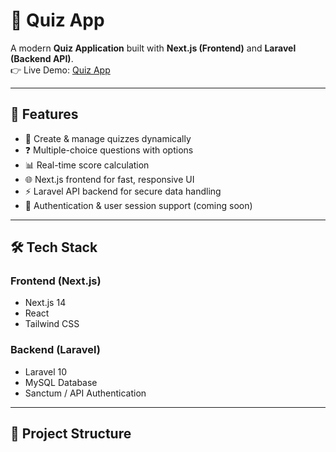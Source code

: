 # 🎯 Quiz App

A modern **Quiz Application** built with **Next.js (Frontend)** and **Laravel (Backend API)**.  
👉 Live Demo: [Quiz App](https://nextjs-learn-zlmn.vercel.app/)

---

## 🚀 Features
- 📝 Create & manage quizzes dynamically
- ❓ Multiple-choice questions with options
- 📊 Real-time score calculation
- 🌐 Next.js frontend for fast, responsive UI
- ⚡ Laravel API backend for secure data handling
- 🔐 Authentication & user session support (coming soon)

---

## 🛠️ Tech Stack
### Frontend (Next.js)
- Next.js 14
- React
- Tailwind CSS

### Backend (Laravel)
- Laravel 10
- MySQL Database
- Sanctum / API Authentication

---

## 📂 Project Structure
